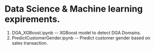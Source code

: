 # Data Science & Machine learning expirements.

1. DGA_XGBoost.ipynb -- XGBoost model to detect DGA Domains. <br>
2. PredictCustomerGender.ipynb -- Predict customer gender based on sales transaction.

